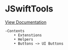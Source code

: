 # JSwiftTools

[View Documentation](https://jonas-sulit.com/documentations/swift)

    -Contents
        • Extenstions
        • Helpers
        • Buttons ~> UI Buttons
        


